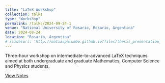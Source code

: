 ```yaml
---
title: "LaTeX Workshop"
collection: talks
type: "Workshop"
permalink: /talks/2024-09-24-1
venue: "National University of Rosario, Rosario, Argentina"
date: 2024-09-24
location: "Rosario, Argentina"
# slidesurl: 'http://matiaspalumbo.github.io/files/thesis_presentation_beamer.pdf'
---
```


Three-hour workshop on intermediate-to-advanced LaTeX techniques aimed at both undergraduate and graduate Mathematics, Computer Science and Physics students.

[View Notes](http://matiaspalumbo.github.io/files/latex_workshop.pdf)

